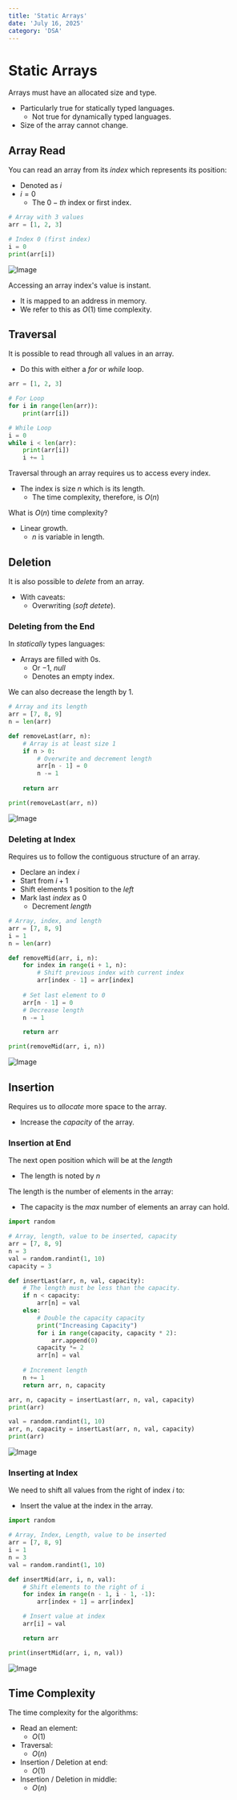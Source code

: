 ```yaml
---
title: 'Static Arrays'
date: 'July 16, 2025'
category: 'DSA'
---
```


# Static Arrays

Arrays must have an allocated size and type.
- Particularly true for statically typed languages.
    - Not true for dynamically typed languages.
- Size of the array cannot change.

## Array Read

You can read an array from its $index$ which represents its position:
- Denoted as $i$
- $i = 0$
    - The $0-th$ index or first index.

```python
# Array with 3 values
arr = [1, 2, 3]

# Index 0 (first index)
i = 0
print(arr[i])
```

![Image](/dsa/staticarrays/StaticArrays1.svg)

Accessing an array index's value is instant.
- It is mapped to an address in memory.
- We refer to this as $O(1)$ time complexity.

## Traversal

It is possible to read through all values in an array.
- Do this with either a $for$ or $while$ loop.

```python
arr = [1, 2, 3]

# For Loop
for i in range(len(arr)):
    print(arr[i])

# While Loop
i = 0
while i < len(arr):
    print(arr[i])
    i += 1
```

Traversal through an array requires us to access every index.
- The index is size $n$ which is its length.
    - The time complexity, therefore, is $O(n)$

What is $O(n)$ time complexity?
- Linear growth.
    - $n$ is variable in length.

## Deletion

It is also possible to $delete$ from an array.
- With caveats:
    - Overwriting ($soft$ $detete$).

### Deleting from the End

In $statically$ types languages:
- Arrays are filled with 0s.
    - Or $-1$, $null$
    - Denotes an empty index.

We can also decrease the length by 1.

```python
# Array and its length
arr = [7, 8, 9]
n = len(arr)

def removeLast(arr, n):
    # Array is at least size 1
    if n > 0:
        # Overwrite and decrement length
        arr[n - 1] = 0
        n -= 1
    
    return arr

print(removeLast(arr, n))
```

![Image](/dsa/staticarrays/StaticArrays2.svg)

### Deleting at Index

Requires us to follow the contiguous structure of an array.
- Declare an index $i$
- Start from $i + 1$
- Shift elements $1$ position to the $left$
- Mark last $index$ as $0$
    - Decrement $length$

```python
# Array, index, and length
arr = [7, 8, 9]
i = 1
n = len(arr)

def removeMid(arr, i, n):
    for index in range(i + 1, n):
        # Shift previous index with current index
        arr[index - 1] = arr[index]
    
    # Set last element to 0
    arr[n - 1] = 0
    # Decrease length
    n -= 1

    return arr

print(removeMid(arr, i, n))
```

![Image](/dsa/staticarrays/StaticArrays3.svg)

## Insertion

Requires us to $allocate$ more space to the array.
- Increase the $capacity$ of the array.

### Insertion at End

The next open position which will be at the $length$
- The length is noted by $n$

The length is the number of elements in the array:
- The capacity is the $max$ number of elements an array can hold.

```python
import random

# Array, length, value to be inserted, capacity
arr = [7, 8, 9]
n = 3
val = random.randint(1, 10)
capacity = 3

def insertLast(arr, n, val, capacity):
    # The length must be less than the capacity.
    if n < capacity:
        arr[n] = val
    else:
        # Double the capacity capacity
        print("Increasing Capacity")
        for i in range(capacity, capacity * 2):
            arr.append(0)
        capacity *= 2
        arr[n] = val
    
    # Increment length
    n += 1
    return arr, n, capacity

arr, n, capacity = insertLast(arr, n, val, capacity)
print(arr)

val = random.randint(1, 10)
arr, n, capacity = insertLast(arr, n, val, capacity)
print(arr)
```

![Image](/dsa/staticarrays/StaticArrays4.svg)

### Inserting at Index

We need to shift all values from the right of index $i$ to:
- Insert the value at the index in the array.

```python
import random

# Array, Index, Length, value to be inserted
arr = [7, 8, 9]
i = 1
n = 3
val = random.randint(1, 10)

def insertMid(arr, i, n, val):
    # Shift elements to the right of i
    for index in range(n - 1, i - 1, -1):
        arr[index + 1] = arr[index]

    # Insert value at index
    arr[i] = val

    return arr

print(insertMid(arr, i, n, val))
```

![Image](/dsa/staticarrays/StaticArrays5.svg)

## Time Complexity

The time complexity for the algorithms:
- Read an element:
    - $O(1)$
- Traversal:
    - $O(n)$
- Insertion / Deletion at end:
    - $O(1)$
- Insertion / Deletion in middle:
    - $O(n)$